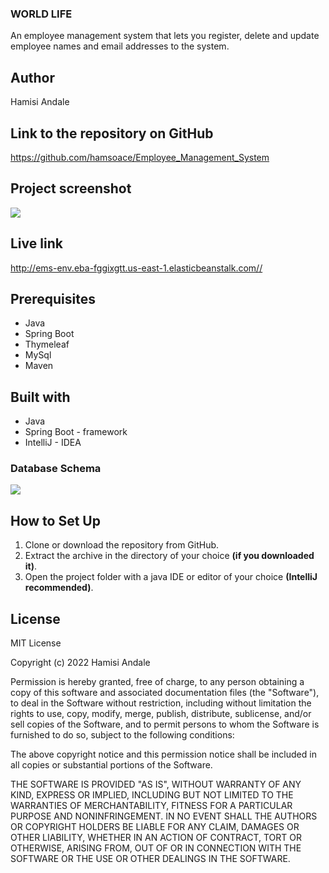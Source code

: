 ### WORLD LIFE

An employee management system that lets you register, delete and update employee names and email addresses to the system.

## Author

Hamisi Andale

## Link to the repository on GitHub

https://github.com/hamsoace/Employee_Management_System

## Project screenshot

![](Screenshot.png)

## Live link

http://ems-env.eba-fggixgtt.us-east-1.elasticbeanstalk.com//


## Prerequisites

* Java
* Spring Boot
* Thymeleaf
* MySql
* Maven

## Built with

* Java
* Spring Boot - framework
* IntelliJ - IDEA


### Database Schema

![](schema.png)

## How to Set Up

1. Clone or download the repository from GitHub.
2. Extract the archive in the directory of your choice **(if you downloaded it)**.
3. Open the project folder with a java IDE or editor of your choice **(IntelliJ recommended)**.

## License

MIT License

Copyright (c) 2022 Hamisi Andale

Permission is hereby granted, free of charge, to any person obtaining a copy
of this software and associated documentation files (the "Software"), to deal
in the Software without restriction, including without limitation the rights
to use, copy, modify, merge, publish, distribute, sublicense, and/or sell
copies of the Software, and to permit persons to whom the Software is
furnished to do so, subject to the following conditions:

The above copyright notice and this permission notice shall be included in all
copies or substantial portions of the Software.

THE SOFTWARE IS PROVIDED "AS IS", WITHOUT WARRANTY OF ANY KIND, EXPRESS OR
IMPLIED, INCLUDING BUT NOT LIMITED TO THE WARRANTIES OF MERCHANTABILITY,
FITNESS FOR A PARTICULAR PURPOSE AND NONINFRINGEMENT. IN NO EVENT SHALL THE
AUTHORS OR COPYRIGHT HOLDERS BE LIABLE FOR ANY CLAIM, DAMAGES OR OTHER
LIABILITY, WHETHER IN AN ACTION OF CONTRACT, TORT OR OTHERWISE, ARISING FROM,
OUT OF OR IN CONNECTION WITH THE SOFTWARE OR THE USE OR OTHER DEALINGS IN THE
SOFTWARE.